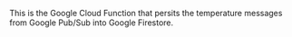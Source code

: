 This is the Google Cloud Function that persits the temperature messages from Google Pub/Sub into Google Firestore.
